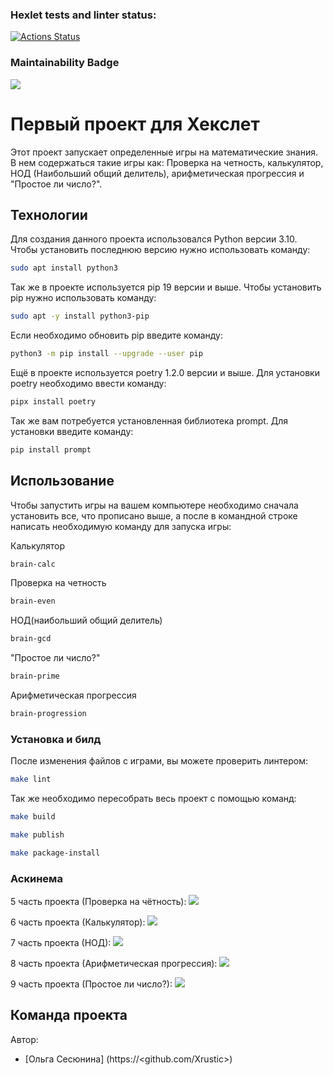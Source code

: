 ### Hexlet tests and linter status:
[![Actions Status](https://github.com/Xrustic/python-project-49/actions/workflows/hexlet-check.yml/badge.svg)](https://github.com/Xrustic/python-project-49/actions)

### Maintainability Badge
<a href="https://codeclimate.com/github/Xrustic/python-project-49/maintainability"><img src="https://api.codeclimate.com/v1/badges/368258a69f6567c3d242/maintainability" /></a>

# Первый проект для Хекслет
Этот проект запускает определенные игры на математические знания. В нем содержаться такие игры как: Проверка на четность, калькулятор, НОД (Наибольший общий делитель), арифметическая прогрессия и "Простое ли число?".

## Технологии
Для создания данного проекта использовался Python версии 3.10. Чтобы установить последнюю версию нужно использовать команду:
```sh
sudo apt install python3
```

Так же в проекте используется pip 19 версии и выше. Чтобы установить pip нужно использовать команду:
```sh
sudo apt -y install python3-pip
```

Если необходимо обновить pip введите команду:
```sh
python3 -m pip install --upgrade --user pip
```

Ещё в проекте используется poetry 1.2.0 версии и выше. Для установки poetry необходимо ввести команду:
```sh
pipx install poetry
```

Так же вам потребуется установленная библиотека prompt. Для установки введите команду:
```sh
pip install prompt
```

## Использование
Чтобы запустить игры на вашем компьютере необходимо сначала установить все, что прописано выше, а после в командной строке написать необходимую команду для запуска игры:

Калькулятор
```sh
brain-calc
```

Проверка на четность
```sh
brain-even
```

НОД(наибольший общий делитель)
```sh
brain-gcd
```

"Простое ли число?"
```sh
brain-prime
```

Арифметическая прогрессия
```sh
brain-progression
```

### Установка и билд
После изменения файлов с играми, вы можете проверить линтером:
```sh
make lint
```

Так же необходимо пересобрать весь проект с помощью команд: 
```sh
make build

make publish

make package-install
```

### Аскинема
5 часть проекта (Проверка на чётность): <a href="https://asciinema.org/a/obHxxrgc3T9z7GS8cpLtmQBDN" target="_blank"><img src="https://asciinema.org/a/obHxxrgc3T9z7GS8cpLtmQBDN.svg" /></a>

6 часть проекта (Калькулятор): <a href="https://asciinema.org/a/xBSGXxrO6VyVGaPGLJAY7rjGg" target="_blank"><img src="https://asciinema.org/a/xBSGXxrO6VyVGaPGLJAY7rjGg.svg" /></a>

7 часть проекта (НОД): <a href="https://asciinema.org/a/J73DtlQpf76fRiEUIByLmRE6q" target="_blank"><img src="https://asciinema.org/a/J73DtlQpf76fRiEUIByLmRE6q.svg" /></a>

8 часть проекта (Арифметическая прогрессия): <a href="https://asciinema.org/a/db5smOJSP1JBBVGBvZmBSPZZS" target="_blank"><img src="https://asciinema.org/a/db5smOJSP1JBBVGBvZmBSPZZS.svg" /></a>

9 часть проекта (Простое ли число?): <a href="https://asciinema.org/a/qs1jGWqSPG3Rt9Zz75jub45bR" target="_blank"><img src="https://asciinema.org/a/qs1jGWqSPG3Rt9Zz75jub45bR.svg" /></a>

## Команда проекта
Автор:
- [Ольга Сесюнина] (https://<github.com/Xrustic>)
